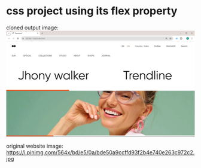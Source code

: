 # css project using its flex property 
cloned output image:
![alt text](<Screenshot (683).png>)

original website image:
https://i.pinimg.com/564x/bd/e5/0a/bde50a9ccffd93f2b4e740e263c972c2.jpg